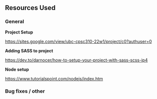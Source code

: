 ## Resources Used

### General

**Project Setup**

https://sites.google.com/view/ubc-cpsc310-22w1/project/c0?authuser=0

**Adding SASS to project**

https://dev.to/darnocer/how-to-setup-your-project-with-sass-scss-ip4

**Node setup**

https://www.tutorialspoint.com/nodejs/index.htm

### Bug fixes / other